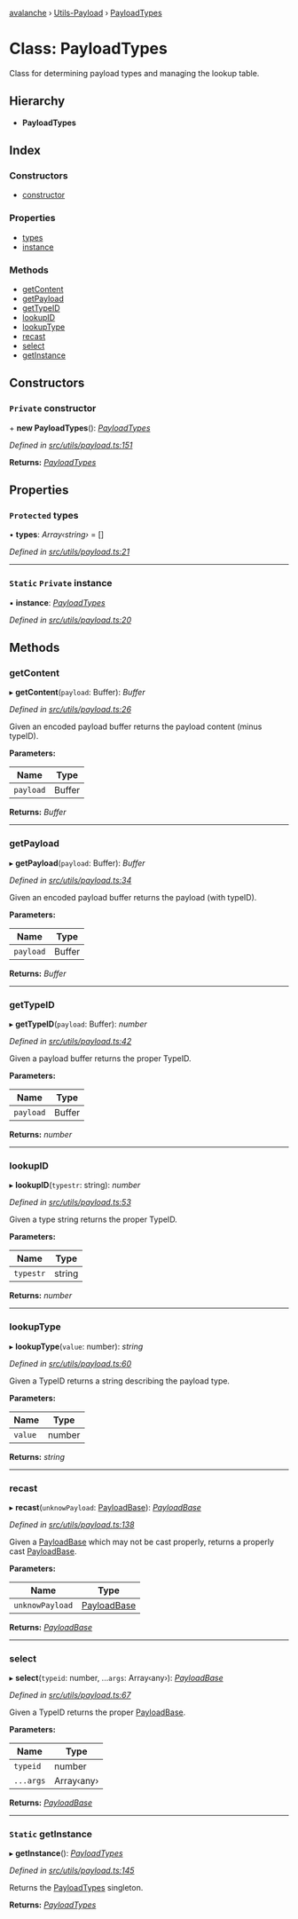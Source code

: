 [avalanche](../README.md) › [Utils-Payload](../modules/utils_payload.md) › [PayloadTypes](utils_payload.payloadtypes.md)

# Class: PayloadTypes

Class for determining payload types and managing the lookup table.

## Hierarchy

* **PayloadTypes**

## Index

### Constructors

* [constructor](utils_payload.payloadtypes.md#private-constructor)

### Properties

* [types](utils_payload.payloadtypes.md#protected-types)
* [instance](utils_payload.payloadtypes.md#static-private-instance)

### Methods

* [getContent](utils_payload.payloadtypes.md#getcontent)
* [getPayload](utils_payload.payloadtypes.md#getpayload)
* [getTypeID](utils_payload.payloadtypes.md#gettypeid)
* [lookupID](utils_payload.payloadtypes.md#lookupid)
* [lookupType](utils_payload.payloadtypes.md#lookuptype)
* [recast](utils_payload.payloadtypes.md#recast)
* [select](utils_payload.payloadtypes.md#select)
* [getInstance](utils_payload.payloadtypes.md#static-getinstance)

## Constructors

### `Private` constructor

\+ **new PayloadTypes**(): *[PayloadTypes](utils_payload.payloadtypes.md)*

*Defined in [src/utils/payload.ts:151](https://github.com/ava-labs/avalanchejs/blob/a2feb77/src/utils/payload.ts#L151)*

**Returns:** *[PayloadTypes](utils_payload.payloadtypes.md)*

## Properties

### `Protected` types

• **types**: *Array‹string›* = []

*Defined in [src/utils/payload.ts:21](https://github.com/ava-labs/avalanchejs/blob/a2feb77/src/utils/payload.ts#L21)*

___

### `Static` `Private` instance

▪ **instance**: *[PayloadTypes](utils_payload.payloadtypes.md)*

*Defined in [src/utils/payload.ts:20](https://github.com/ava-labs/avalanchejs/blob/a2feb77/src/utils/payload.ts#L20)*

## Methods

###  getContent

▸ **getContent**(`payload`: Buffer): *Buffer*

*Defined in [src/utils/payload.ts:26](https://github.com/ava-labs/avalanchejs/blob/a2feb77/src/utils/payload.ts#L26)*

Given an encoded payload buffer returns the payload content (minus typeID).

**Parameters:**

Name | Type |
------ | ------ |
`payload` | Buffer |

**Returns:** *Buffer*

___

###  getPayload

▸ **getPayload**(`payload`: Buffer): *Buffer*

*Defined in [src/utils/payload.ts:34](https://github.com/ava-labs/avalanchejs/blob/a2feb77/src/utils/payload.ts#L34)*

Given an encoded payload buffer returns the payload (with typeID).

**Parameters:**

Name | Type |
------ | ------ |
`payload` | Buffer |

**Returns:** *Buffer*

___

###  getTypeID

▸ **getTypeID**(`payload`: Buffer): *number*

*Defined in [src/utils/payload.ts:42](https://github.com/ava-labs/avalanchejs/blob/a2feb77/src/utils/payload.ts#L42)*

Given a payload buffer returns the proper TypeID.

**Parameters:**

Name | Type |
------ | ------ |
`payload` | Buffer |

**Returns:** *number*

___

###  lookupID

▸ **lookupID**(`typestr`: string): *number*

*Defined in [src/utils/payload.ts:53](https://github.com/ava-labs/avalanchejs/blob/a2feb77/src/utils/payload.ts#L53)*

Given a type string returns the proper TypeID.

**Parameters:**

Name | Type |
------ | ------ |
`typestr` | string |

**Returns:** *number*

___

###  lookupType

▸ **lookupType**(`value`: number): *string*

*Defined in [src/utils/payload.ts:60](https://github.com/ava-labs/avalanchejs/blob/a2feb77/src/utils/payload.ts#L60)*

Given a TypeID returns a string describing the payload type.

**Parameters:**

Name | Type |
------ | ------ |
`value` | number |

**Returns:** *string*

___

###  recast

▸ **recast**(`unknowPayload`: [PayloadBase](utils_payload.payloadbase.md)): *[PayloadBase](utils_payload.payloadbase.md)*

*Defined in [src/utils/payload.ts:138](https://github.com/ava-labs/avalanchejs/blob/a2feb77/src/utils/payload.ts#L138)*

Given a [PayloadBase](utils_payload.payloadbase.md) which may not be cast properly, returns a properly cast [PayloadBase](utils_payload.payloadbase.md).

**Parameters:**

Name | Type |
------ | ------ |
`unknowPayload` | [PayloadBase](utils_payload.payloadbase.md) |

**Returns:** *[PayloadBase](utils_payload.payloadbase.md)*

___

###  select

▸ **select**(`typeid`: number, ...`args`: Array‹any›): *[PayloadBase](utils_payload.payloadbase.md)*

*Defined in [src/utils/payload.ts:67](https://github.com/ava-labs/avalanchejs/blob/a2feb77/src/utils/payload.ts#L67)*

Given a TypeID returns the proper [PayloadBase](utils_payload.payloadbase.md).

**Parameters:**

Name | Type |
------ | ------ |
`typeid` | number |
`...args` | Array‹any› |

**Returns:** *[PayloadBase](utils_payload.payloadbase.md)*

___

### `Static` getInstance

▸ **getInstance**(): *[PayloadTypes](utils_payload.payloadtypes.md)*

*Defined in [src/utils/payload.ts:145](https://github.com/ava-labs/avalanchejs/blob/a2feb77/src/utils/payload.ts#L145)*

Returns the [PayloadTypes](utils_payload.payloadtypes.md) singleton.

**Returns:** *[PayloadTypes](utils_payload.payloadtypes.md)*
